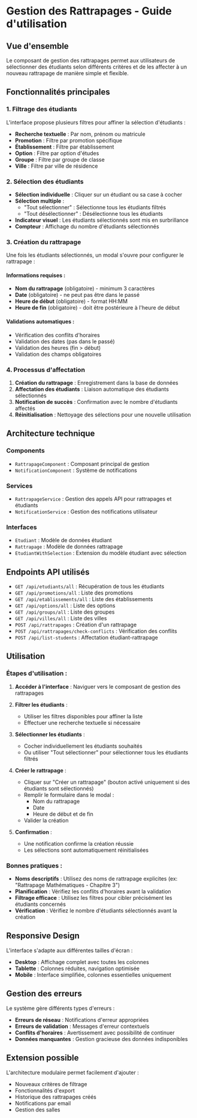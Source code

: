 # Gestion des Rattrapages - Guide d'utilisation

## Vue d'ensemble

Le composant de gestion des rattrapages permet aux utilisateurs de sélectionner des étudiants selon différents critères et de les affecter à un nouveau rattrapage de manière simple et flexible.

## Fonctionnalités principales

### 1. Filtrage des étudiants

L'interface propose plusieurs filtres pour affiner la sélection d'étudiants :

- **Recherche textuelle** : Par nom, prénom ou matricule
- **Promotion** : Filtre par promotion spécifique
- **Établissement** : Filtre par établissement
- **Option** : Filtre par option d'études
- **Groupe** : Filtre par groupe de classe
- **Ville** : Filtre par ville de résidence

### 2. Sélection des étudiants

- **Sélection individuelle** : Cliquer sur un étudiant ou sa case à cocher
- **Sélection multiple** : 
  - "Tout sélectionner" : Sélectionne tous les étudiants filtrés
  - "Tout désélectionner" : Désélectionne tous les étudiants
- **Indicateur visuel** : Les étudiants sélectionnés sont mis en surbrillance
- **Compteur** : Affichage du nombre d'étudiants sélectionnés

### 3. Création du rattrapage

Une fois les étudiants sélectionnés, un modal s'ouvre pour configurer le rattrapage :

#### Informations requises :
- **Nom du rattrapage** (obligatoire) - minimum 3 caractères
- **Date** (obligatoire) - ne peut pas être dans le passé
- **Heure de début** (obligatoire) - format HH:MM
- **Heure de fin** (obligatoire) - doit être postérieure à l'heure de début

#### Validations automatiques :
- Vérification des conflits d'horaires
- Validation des dates (pas dans le passé)
- Validation des heures (fin > début)
- Validation des champs obligatoires

### 4. Processus d'affectation

1. **Création du rattrapage** : Enregistrement dans la base de données
2. **Affectation des étudiants** : Liaison automatique des étudiants sélectionnés
3. **Notification de succès** : Confirmation avec le nombre d'étudiants affectés
4. **Réinitialisation** : Nettoyage des sélections pour une nouvelle utilisation

## Architecture technique

### Components
- `RattrapageComponent` : Composant principal de gestion
- `NotificationComponent` : Système de notifications

### Services
- `RattrapageService` : Gestion des appels API pour rattrapages et étudiants
- `NotificationService` : Gestion des notifications utilisateur

### Interfaces
- `Etudiant` : Modèle de données étudiant
- `Rattrapage` : Modèle de données rattrapage
- `EtudiantWithSelection` : Extension du modèle étudiant avec sélection

## Endpoints API utilisés

- `GET /api/etudiants/all` : Récupération de tous les étudiants
- `GET /api/promotions/all` : Liste des promotions
- `GET /api/etablissements/all` : Liste des établissements
- `GET /api/options/all` : Liste des options
- `GET /api/groups/all` : Liste des groupes
- `GET /api/villes/all` : Liste des villes
- `POST /api/rattrapages` : Création d'un rattrapage
- `POST /api/rattrapages/check-conflicts` : Vérification des conflits
- `POST /api/list-students` : Affectation étudiant-rattrapage

## Utilisation

### Étapes d'utilisation :

1. **Accéder à l'interface** : Naviguer vers le composant de gestion des rattrapages

2. **Filtrer les étudiants** :
   - Utiliser les filtres disponibles pour affiner la liste
   - Effectuer une recherche textuelle si nécessaire

3. **Sélectionner les étudiants** :
   - Cocher individuellement les étudiants souhaités
   - Ou utiliser "Tout sélectionner" pour sélectionner tous les étudiants filtrés

4. **Créer le rattrapage** :
   - Cliquer sur "Créer un rattrapage" (bouton activé uniquement si des étudiants sont sélectionnés)
   - Remplir le formulaire dans le modal :
     - Nom du rattrapage
     - Date
     - Heure de début et de fin
   - Valider la création

5. **Confirmation** :
   - Une notification confirme la création réussie
   - Les sélections sont automatiquement réinitialisées

### Bonnes pratiques :

- **Noms descriptifs** : Utilisez des noms de rattrapage explicites (ex: "Rattrapage Mathématiques - Chapitre 3")
- **Planification** : Vérifiez les conflits d'horaires avant la validation
- **Filtrage efficace** : Utilisez les filtres pour cibler précisément les étudiants concernés
- **Vérification** : Vérifiez le nombre d'étudiants sélectionnés avant la création

## Responsive Design

L'interface s'adapte aux différentes tailles d'écran :
- **Desktop** : Affichage complet avec toutes les colonnes
- **Tablette** : Colonnes réduites, navigation optimisée
- **Mobile** : Interface simplifiée, colonnes essentielles uniquement

## Gestion des erreurs

Le système gère différents types d'erreurs :
- **Erreurs de réseau** : Notifications d'erreur appropriées
- **Erreurs de validation** : Messages d'erreur contextuels
- **Conflits d'horaires** : Avertissement avec possibilité de continuer
- **Données manquantes** : Gestion gracieuse des données indisponibles

## Extension possible

L'architecture modulaire permet facilement d'ajouter :
- Nouveaux critères de filtrage
- Fonctionnalités d'export
- Historique des rattrapages créés
- Notifications par email
- Gestion des salles









